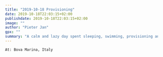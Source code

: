 ```yaml
---
title: "2019-10-18 Provisioning"
date: 2019-10-18T22:03:15+02:00
publishdate: 2019-10-18T22:03:15+02:00
image: ""
author: "Pieter Jan"
gpx: ""
summary: "A calm and lazy day spent sleeping, swimming, provisioning and a lot of dingying around"
---
```


`At: Bova Marina, Italy`

